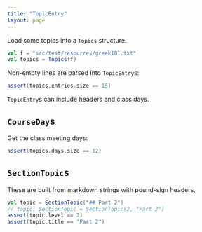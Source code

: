 ```yaml
---
title: "TopicEntry"
layout: page
---
```



Load some topics into a `Topics` structure.

```scala
val f = "src/test/resources/greek101.txt"
val topics = Topics(f)
```  

Non-empty lines are parsed into `TopicEntry`s:

```scala
assert(topics.entries.size == 15)
```

`TopicEntry`s can include headers and class days.  



## `CourseDay`s

Get the class meeting days:

```scala
assert(topics.days.size == 12)
```


## `SectionTopic`s

These are built from markdown strings with pound-sign headers.

```scala
val topic = SectionTopic("## Part 2")
// topic: SectionTopic = SectionTopic(2, "Part 2")
assert(topic.level == 2)
assert(topic.title == "Part 2")
```
